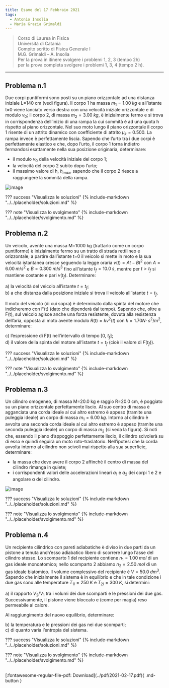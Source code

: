 ```yaml
---
title: Esame del 17 Febbraio 2021
tags:
  - Antonio Insolia
  - Maria Grazia Grimaldi
---
```


>Corso di Laurea in Fisica <br>
Università di Catania <br>
Compito scritto di Fisica Generale I <br>
M.G. Grimaldi – A. Insolia <br>
Per la prova in itinere svolgere i problemi 1, 2, 3 (tempo 2h) <br>
per la prova completa svolgere i problemi 1, 3, 4 (tempo 2 h). <br>

---

## Problema n.1
Due corpi puntiformi sono posti su un piano orizzontale ad una distanza iniziale L=140 cm (vedi figura). Il corpo 1 ha massa $m_1=1.00 \; kg$ e all’istante t=0 viene lanciato verso destra con una velocità iniziale orizzontale e di modulo $v_0$; il corpo 2, di massa $m_2=3.00 \; kg$, è inizialmente fermo e si trova in corrispondenza dell’inizio di una rampa la cui sommità è ad una quota h rispetto al piano orizzontale. Nel suo moto lungo il piano orizzontale il corpo 1 risente di un attrito dinamico con coefficiente di attrito $μ_k=0.500$. La rampa invece è perfettamente liscia. Sapendo che l’urto tra i due corpi è perfettamente elastico e che, dopo l’urto, il corpo 1 torna indietro fermandosi esattamente nella sua posizione originaria, determinare:

- il modulo $v_0$ della velocità iniziale del corpo 1;
- la velocità del corpo 2 subito dopo l’urto;
- il massimo valore di h, $h_{max}$, sapendo che il corpo 2 riesce a raggiungere la sommità della rampa.

![image](https://user-images.githubusercontent.com/77018886/153406119-d26d9236-aad9-40ce-96f7-e0639f3e5a1a.png)

??? success "Visualizza le soluzioni"
    {% include-markdown "../../placeholder/soluzioni.md" %}

??? note "Visualizza lo svolgimento"
    {% include-markdown "../../placeholder/svolgimento.md" %}

## Problema n.2
Un veicolo, avente una massa M=1000 kg (trattarlo come un corpo puntiforme) è inizialmente fermo su un tratto di strada rettilineo e orizzontale; a partire dall’istante t=0 il veicolo si mette in moto e la sua velocità istantanea cresce seguendo la legge oraria $v(t)=At−Bt^2$ con $A=6.00 \; m/s^2$ e $B=0.300 \; m/s^3$ fino all’istante $t_f=10.0 \; s$, mentre per $t>t_f$ si mantiene costante e pari $v(t_f)$. Determinare:

a) la velocità del veicolo all’istante $t=t_f$; <br>
b) a che distanza dalla posizione iniziale si trova il veicolo all’istante $t=t_f$. <br>

Il moto del veicolo (di cui sopra) è determinato dalla spinta del motore che indicheremo con F(t) (dato che dipenderà dal tempo). Sapendo che, oltre a F(t), sul veicolo agisce anche una forza resistente, dovuta alla resistenza dell’aria, opposta al moto avente modulo $R(t)= kv^2 (t)$ con $k=1.70 N \cdot \; s^2/m^2$, determinare:

c) l’espressione di F(t) nell’intervallo di tempo [0, $t_f$]; <br>
d) il valore della spinta del motore all’istante $t=t_f$ (cioè il valore di $F(t_f)$).

??? success "Visualizza le soluzioni"
    {% include-markdown "../../placeholder/soluzioni.md" %}

??? note "Visualizza lo svolgimento"
    {% include-markdown "../../placeholder/svolgimento.md" %}

## Problema n.3
Un cilindro omogeneo, di massa M=20.0 kg e raggio R=20.0 cm, è poggiato su un piano orizzontale perfettamente liscio. Al suo centro di massa è agganciata una corda ideale al cui altro estremo è appeso (tramite una puleggia ideale) un corpo di massa $m_1=6.00 \; kg$. Intorno al cilindro è avvolta una seconda corda ideale al cui altro estremo è appeso (tramite una seconda puleggia ideale) un corpo di massa $m_2$ (si veda la figura). Si noti che, essendo il piano d’appoggio perfettamente liscio, il cilindro scivolerà su di esso e quindi seguirà un moto roto–traslatorio. Nell’ipotesi che la corda avvolta intorno al cilindro non scivoli mai rispetto alla sua superficie, determinare: 

- la massa che deve avere il corpo 2 affinchè il centro di massa del cilindro rimanga in quiete; 
- i corrispondenti valori delle accelerazioni lineari $a_1$ e $a_2$ dei corpi 1 e 2 e angolare α del cilindro.

![image](https://user-images.githubusercontent.com/77018886/153406158-cbfcd77d-fa85-4a31-93a8-bfa67d9ddfec.png)

??? success "Visualizza le soluzioni"
    {% include-markdown "../../placeholder/soluzioni.md" %}

??? note "Visualizza lo svolgimento"
    {% include-markdown "../../placeholder/svolgimento.md" %}

## Problema n.4
Un recipiente cilindrico con pareti adiabatiche è diviso in due parti da un pistone a tenuta anch’esso adiabatico libero di scorrere lungo l’asse del cilindro stesso. Lo scomparto 1 del recipiente contiene $n_1=1.00 \; mol$ di un gas ideale monoatomico; nello scomparto 2 abbiamo $n_2= 2.50 \; mol$ di un gas ideale biatomico. Il volume complessivo del recipiente è $V=50.0 \; dm^3$. Sapendo che inizialmente il sistema è in equilibrio e che in tale condizione i due gas sono alle temperature $T_{1i}=250 \; K$ e $T_{2i}=300 \; K$, si determini:

a) il rapporto $V_2/V_1$ tra i volumi dei due scomparti e le pressioni dei due gas. Successivamente, il pistone viene bloccato e (come per magia) reso permeabile al calore. 

Al raggiungimento del nuovo equilibrio, determinare:

b) la temperatura e le pressioni dei gas nei due scomparti; <br>
c) di quanto varia l’entropia del sistema.

??? success "Visualizza le soluzioni"
    {% include-markdown "../../placeholder/soluzioni.md" %}

??? note "Visualizza lo svolgimento"
    {% include-markdown "../../placeholder/svolgimento.md" %}

<br>
[:fontawesome-regular-file-pdf: Download](../pdf/2021-02-17.pdf){ .md-button }
